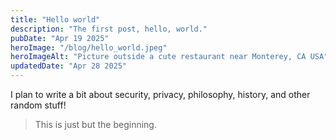 ```yaml
---
title: "Hello world"
description: "The first post, hello, world."
pubDate: "Apr 19 2025"
heroImage: "/blog/hello_world.jpeg"
heroImageAlt: "Picture outside a cute restaurant near Monterey, CA USA"
updatedDate: "Apr 28 2025"
---
```


I plan to write a bit about security, privacy, philosophy, history, and other
random stuff!

> This is just but the beginning.
